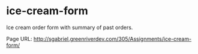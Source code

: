 # ice-cream-form
Ice cream order form with summary of past orders.

Page URL: http://sgabriel.greenriverdev.com/305/Assignments/ice-cream-form/
